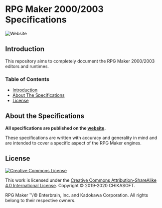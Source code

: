 # RPG Maker 2000/2003 Specifications
![Website](https://img.shields.io/website?down_color=lightgrey&down_message=offline&style=for-the-badge&up_color=blue&up_message=online&url=https%3A%2F%2Fchikasoft.github.io%2FRPG-Maker-Specifications%2F)

## Introduction
This repository aims to completely document the RPG Maker 2000/2003 editors and runtimes.

### Table of Contents
* [Introduction](#introduction)
* [About The Specifications](#about-the-specifications)
* [License](#license)

## About the Specifications
__All specifications are published on the [website](https://chikasoft.github.io/RPG-Maker-Specifications/).__

These specifications are written with accuracy and generality in mind and are intended to cover a specific aspect of the RPG Maker engines.

## License
[![Creative Commons License](https://i.creativecommons.org/l/by-sa/4.0/88x31.png)](http://creativecommons.org/licenses/by-sa/4.0/)

This work is licensed under the [Creative Commons Attribution-ShareAlike 4.0 International License](http://creativecommons.org/licenses/by-sa/4.0/). Copyright &#169; 2019-2020 CHIKASOFT.

RPG Maker &#8482;/&#169; Enterbrain, Inc. and Kadokawa Corporation. All rights belong to their respective owners.
